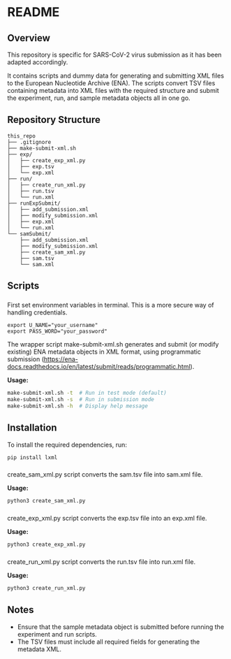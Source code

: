 # README

## Overview

This repository is specific for SARS-CoV-2 virus submission as it has been adapted accordingly.

It contains scripts and dummy data for generating and submitting XML files to the European Nucleotide Archive (ENA). The scripts convert TSV files containing metadata into XML files with the required structure and submit the experiment, run, and sample metadata objects all in one go.

## Repository Structure

```
this_repo
├── .gitignore
├── make-submit-xml.sh
├── exp/
│   ├── create_exp_xml.py
│   ├── exp.tsv
│   └── exp.xml
├── run/
│   ├── create_run_xml.py
│   ├── run.tsv
│   └── run.xml
├── runExpSubmit/
│   ├── add_submission.xml
│   ├── modify_submission.xml
│   ├── exp.xml
│   └── run.xml
└── samSubmit/
    ├── add_submission.xml
    ├── modify_submission.xml
    ├── create_sam_xml.py
    ├── sam.tsv
    └── sam.xml
```

## Scripts

###

First set environment variables in terminal. This is a more secure way of handling credentials.
```
export U_NAME="your_username"
export PASS_WORD="your_password"
```

The wrapper script make-submit-xml.sh generates and submit (or modify existing) ENA metadata objects in XML format, using programmatic submission (https://ena-docs.readthedocs.io/en/latest/submit/reads/programmatic.html).

**Usage:**
```sh
make-submit-xml.sh -t  # Run in test mode (default)
make-submit-xml.sh -s  # Run in submission mode
make-submit-xml.sh -h  # Display help message
```

## Installation

To install the required dependencies, run:
```sh
pip install lxml
```

###

create_sam_xml.py script converts the sam.tsv file into sam.xml file.

**Usage:**
```sh
python3 create_sam_xml.py
```

###

create_exp_xml.py script converts the exp.tsv file into an exp.xml file.

**Usage:**
```sh
python3 create_exp_xml.py
```

###

create_run_xml.py script converts the run.tsv file into run.xml file.

**Usage:**
```sh
python3 create_run_xml.py
```

## Notes

- Ensure that the sample metadata object is submitted before running the experiment and run scripts.
- The TSV files must include all required fields for generating the metadata XML.
